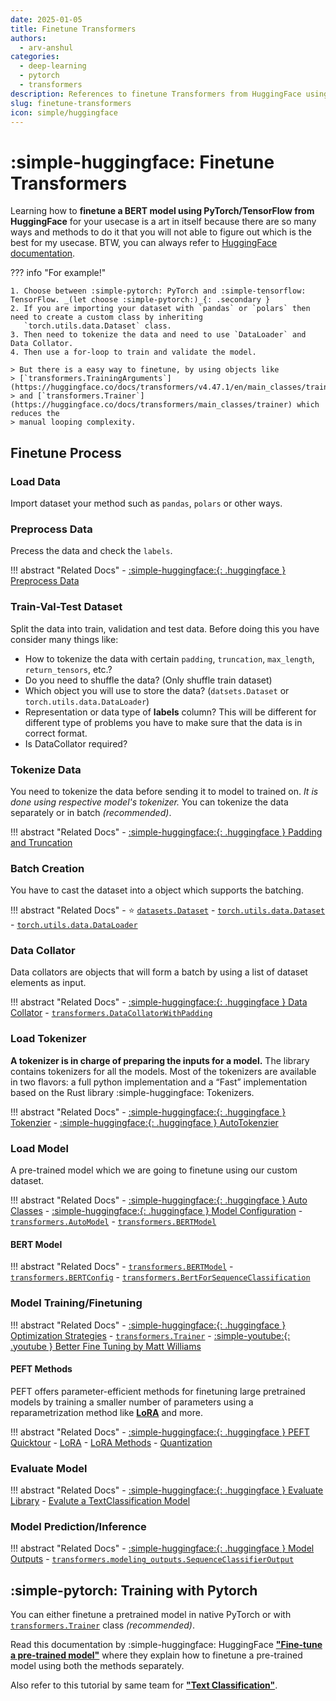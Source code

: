 ```yaml
---
date: 2025-01-05
title: Finetune Transformers
authors:
  - arv-anshul
categories:
  - deep-learning
  - pytorch
  - transformers
description: References to finetune Transformers from HuggingFace using Pytorch or TensorFlow.
slug: finetune-transformers
icon: simple/huggingface
---
```


# :simple-huggingface: Finetune Transformers

Learning how to **finetune a BERT model using PyTorch/TensorFlow from HuggingFace** for your usecase is a art in itself
because there are so many ways and methods to do it that you will not able to figure out which is the best for my
usecase. BTW, you can always refer to [HuggingFace documentation](https://huggingface.co/docs/transformers/training).

??? info "For example!"

    1. Choose between :simple-pytorch: PyTorch and :simple-tensorflow: TensorFlow. _(let choose :simple-pytorch:)_{: .secondary }
    2. If you are importing your dataset with `pandas` or `polars` then need to create a custom class by inheriting
       `torch.utils.data.Dataset` class.
    3. Then need to tokenize the data and need to use `DataLoader` and Data Collator.
    4. Then use a for-loop to train and validate the model.

    > But there is a easy way to finetune, by using objects like
    > [`transformers.TrainingArguments`](https://huggingface.co/docs/transformers/v4.47.1/en/main_classes/trainer#transformers.TrainingArguments)
    > and [`transformers.Trainer`](https://huggingface.co/docs/transformers/main_classes/trainer) which reduces the
    > manual looping complexity.

<!-- more -->

## Finetune Process

### Load Data

Import dataset your method such as `pandas`, `polars` or other ways.

### Preprocess Data

Precess the data and check the `labels`.

!!! abstract "Related Docs"
    - [:simple-huggingface:{: .huggingface } Preprocess Data](https://huggingface.co/docs/transformers/v4.47.1/en/preprocessing)

### Train-Val-Test Dataset

Split the data into train, validation and test data. Before doing this you have consider many things like:

- How to tokenize the data with certain `padding`, `truncation`, `max_length`, `return_tensors`, etc.?
- Do you need to shuffle the data? (Only shuffle train dataset)
- Which object you will use to store the data? (`datsets.Dataset` or `torch.utils.data.DataLoader`)
- Representation or data type of **labels** column? This will be different for different type of problems you have to
  make sure that the data is in correct format.
- Is DataCollator required?

### Tokenize Data

You need to tokenize the data before sending it to model to trained on. _It is done using  respective model's tokenizer._
You can tokenize the data separately or in batch _(recommended)_.

!!! abstract "Related Docs"
    - [:simple-huggingface:{: .huggingface } Padding and Truncation](https://huggingface.co/docs/transformers/v4.47.1/en/pad_truncation)

### Batch Creation

You have to cast the dataset into a object which supports the batching.

!!! abstract "Related Docs"
    - :star: [`datasets.Dataset`](https://huggingface.co/docs/datasets/en/quickstart)
    - [`torch.utils.data.Dataset`](https://pytorch.org/docs/stable/data.html)
    - [`torch.utils.data.DataLoader`](https://pytorch.org/docs/stable/data.html)

### Data Collator

Data collators are objects that will form a batch by using a list of dataset elements as input.

!!! abstract "Related Docs"
    - [:simple-huggingface:{: .huggingface } Data Collator](https://huggingface.co/docs/transformers/main_classes/data_collator)
    - [`transformers.DataCollatorWithPadding`](https://huggingface.co/docs/transformers/main_classes/data_collator#transformers.DataCollatorWithPadding)

### Load Tokenizer

**A tokenizer is in charge of preparing the inputs for a model.** The library contains tokenizers for all the models. Most
of the tokenizers are available in two flavors: a full python implementation and a “Fast” implementation based on the
Rust library :simple-huggingface: Tokenizers.

!!! abstract "Related Docs"
    - [:simple-huggingface:{: .huggingface } Tokenzier](https://huggingface.co/docs/transformers/main_classes/tokenizer)
    - [:simple-huggingface:{: .huggingface } AutoTokenzier](https://huggingface.co/docs/transformers/v4.47.1/en/autoclass_tutorial#autotokenizer)

### Load Model

A pre-trained model which we are going to finetune using our custom dataset.

!!! abstract "Related Docs"
    - [:simple-huggingface:{: .huggingface } Auto Classes](https://huggingface.co/docs/transformers/model_doc/auto)
    - [:simple-huggingface:{: .huggingface } Model Configuration](https://huggingface.co/docs/transformers/main_classes/configuration)
    - [`transformers.AutoModel`](https://huggingface.co/docs/transformers/v4.47.1/en/autoclass_tutorial#automodel)
    - [`transformers.BERTModel`](https://huggingface.co/docs/transformers/model_doc/bert)

#### BERT Model

!!! abstract "Related Docs"
    - [`transformers.BERTModel`](https://huggingface.co/docs/transformers/model_doc/bert)
    - [`transformers.BERTConfig`](https://huggingface.co/docs/transformers/model_doc/bert#transformers.BertConfig)
    - [`transformers.BertForSequenceClassification`](https://huggingface.co/docs/transformers/model_doc/bert#transformers.BertForSequenceClassification)

### Model Training/Finetuning

!!! abstract "Related Docs"
    - [:simple-huggingface:{: .huggingface } Optimization Strategies](https://huggingface.co/docs/transformers/main_classes/optimizer_schedules)
    - [`transformers.Trainer`](https://huggingface.co/docs/transformers/v4.47.1/en/main_classes/trainer#trainer)
    - [:simple-youtube:{: .youtube } Better Fine Tuning by Matt Williams](https://www.youtube.com/watch?v=W2QuK9TwYXs)

#### PEFT Methods

PEFT offers parameter-efficient methods for finetuning large pretrained models by training a smaller number of
parameters using a reparametrization method like [**LoRA**](https://huggingface.co/docs/peft/package_reference/lora) and
more.

!!! abstract "Related Docs"
    - [:simple-huggingface:{: .huggingface } PEFT Quicktour](https://huggingface.co/docs/peft/quicktour)
    - [LoRA](https://huggingface.co/docs/peft/developer_guides/lora)
    - [LoRA Methods](https://huggingface.co/docs/peft/task_guides/lora_based_methods)
    - [Quantization](https://huggingface.co/docs/peft/developer_guides/quantization)

### Evaluate Model

!!! abstract "Related Docs"
    - [:simple-huggingface:{: .huggingface } Evaluate Library](https://huggingface.co/docs/evaluate/index)
    - [Evalute a TextClassification Model](https://huggingface.co/docs/transformers/v4.47.1/en/tasks/sequence_classification#evaluate)

### Model Prediction/Inference

!!! abstract "Related Docs"
    - [:simple-huggingface:{: .huggingface } Model Outputs](https://huggingface.co/docs/transformers/main_classes/output)
    - [`transformers.modeling_outputs.SequenceClassifierOutput`](https://huggingface.co/docs/transformers/main_classes/output#transformers.modeling_outputs.SequenceClassifierOutput)

## :simple-pytorch: Training with Pytorch

You can either finetune a pretrained model in native PyTorch or with
[`transformers.Trainer`](https://huggingface.co/docs/transformers/v4.47.1/en/main_classes/trainer#trainer) class
_(recommended)_.

Read this documentation by :simple-huggingface: HuggingFace
[**"Fine-tune a pre-trained model"**](https://huggingface.co/docs/transformers/training) where they explain how to
finetune a pre-trained model using both the methods separately.

Also refer to this tutorial by same team for
[**"Text Classification"**](https://huggingface.co/docs/transformers/v4.47.1/en/tasks/sequence_classification).
